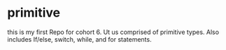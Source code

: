 # primitive

this is my first Repo for cohort 6. Ut us comprised of primitive types. Also includes If/else, switch, while, and for statements.
